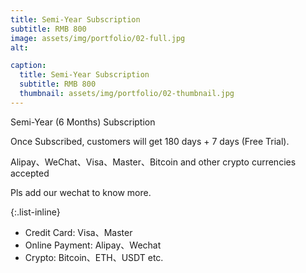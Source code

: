 ```yaml
---
title: Semi-Year Subscription
subtitle: RMB 800
image: assets/img/portfolio/02-full.jpg
alt:

caption:
  title: Semi-Year Subscription
  subtitle: RMB 800
  thumbnail: assets/img/portfolio/02-thumbnail.jpg
---
```

Semi-Year (6 Months) Subscription

Once Subscribed, customers will get 180 days + 7 days (Free Trial).

Alipay、WeChat、Visa、Master、Bitcoin and other crypto currencies accepted

Pls add our wechat to know more.

{:.list-inline}
- Credit Card: Visa、Master
- Online Payment: Alipay、Wechat
- Crypto: Bitcoin、ETH、USDT etc.
